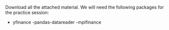 Download all the attached material.
We will need the following packages for the practice session:
- yfinance
-pandas-datareader
-mplfinance